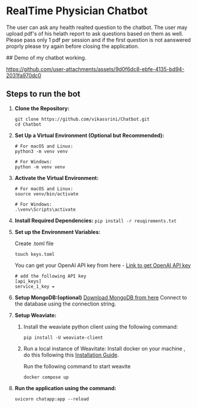 # RealTime Physician Chatbot
<p>The user can ask any health realted question to the chatbot. The user may upload pdf's of his helath report to ask questions based on them as well. Please pass only 1 pdf per session and if the first question is not aanswered proprly please try again before closing the application.</p>
## Demo of my chatbot working.


https://github.com/user-attachments/assets/9d0f6dc8-ebfe-4135-bd94-2031fa970dc0



## Steps to run the bot
1. **Clone the Repository:**
    ```
    git clone https://github.com/vikassrini/Chatbot.git
    cd Chatbot 
    ```

2. **Set Up a Virtual Environment (Optional but Recommended):**
    ```
    # For macOS and Linux:
    python3 -m venv venv

    # For Windows:
    python -m venv venv
    ```

3. **Activate the Virtual Environment:**
    ```
    # For macOS and Linux:
    source venv/bin/activate

    # For Windows:
    .\venv\Scripts\activate
    ```

4. **Install Required Dependencies:**
```pip install -r reuqirements.txt```


5. **Set up the Environment Variables:**

    Create .toml file
    ```
    touch keys.toml
    ```
    You can get your OpenAI API key from here - [Link to get OpenAI API key](https://openai.com/blog/openai-api)
    ```
    # add the following API key
    [api_keys]
    service_1_key = 
    ```

6. **Setup MongoDB:(optional)**
    [Download MongoDB from here](https://www.mongodb.com/try/download/community-kubernetes-operator)
    Connect to the database using the connection string.
7. **Setup Weaviate:**
    1. Install the weaviate python client using the following command:
        ```        
        pip install -U weaviate-client
        ```       
    2. Run a local instance of Weavitate:
        Install docker on your machine , do this following this [Installation Guide](https://docs.docker.com/get-started/get-docker/).
        
       Run the following command to start weavite 
         ```   
         docker compose up
         ``` 
8. **Run the application using the command:**
    ```
    uvicorn chatapp:app --reload
    ```
